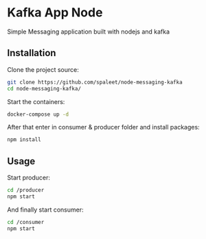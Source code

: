 # Kafka App Node
Simple Messaging application built with nodejs and kafka

## Installation

Clone the project source:
```bash
git clone https://github.com/spaleet/node-messaging-kafka
cd node-messaging-kafka/
```

Start the containers:
```bash
docker-compose up -d
```

After that enter in consumer & producer folder and install packages:
```bash
npm install
```

## Usage

Start producer:
```bash
cd /producer
npm start
```
And finally start consumer:
```bash
cd /consumer
npm start
```
